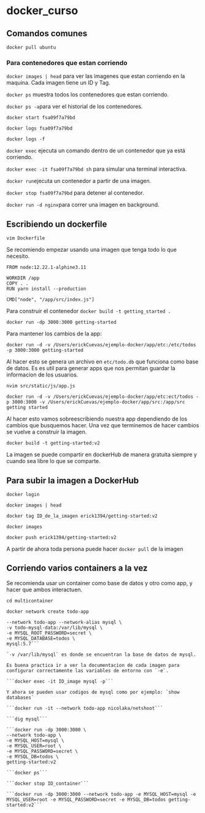 # docker_curso

## Comandos comunes

```docker pull ubuntu```

### Para contenedores que estan corriendo 

```docker images | head``` para ver las imagenes que estan corriendo en la maquina. Cada imagen tiene un ID y Tag.

```docker ps``` muestra todos los contenedores que estan corriendo.

```docker ps -a```para ver el historial de los contenedores.

```docker start fsa09f7a79bd```

```docker logs fsa09f7a79bd```

```docker logs -f```

```docker exec``` ejecuta un comando dentro de un contenedor que ya está corriendo. 

```docker exec -it fsa09f7a79bd sh``` para simular una terminal interactiva. 

```docker run```ejecuta un contenedor a partir de una imagen. 

```docker stop fsa09f7a79bd``` para detener al contenedor. 

```docker run -d nginx```para correr una imagen en background. 

## Escribiendo un dockerfile

```vim Dockerfile```

Se recomiendo empezar usando una imagen que tenga todo lo que necesito. 

```
FROM node:12.22.1-alphine3.11

WORKDIR /app
COPY . .
RUN yarn install --production

CMD["node", "/app/src/index.js"]

``` 

Para construir el contenedor ```docker build -t getting_started .```

```docker run -dp 3000:3000 getting-started```

Para mantener los cambios de la app:

```docker run -d -v /Users/erickCuevas/ejemplo-docker/app/etc:/etc/todos -p 3000:3000 getting-started```

Al hacer esto se genera un archivo en `etc/todo.db` que funciona como base de datos. Es es util para generar apps que nos permitan guardar la informacion de los usuarios. 

```nvim src/static/js/app.js```

```docker run -d -v /Users/erickCuevas/ejemplo-docker/app/etc:ect/todos -p 3000:3000 -v /Users/erickCuevas/ejemplo-docker/app/src:/app/src getting started```

Al hacer esto vamos sobreescribiendo nuestra app dependiendo de los cambios que busquemos hacer. Una vez que terminemos de hacer cambios se vuelve a construir la imagen.

```docker build -t getting-started:v2```

La imagen se puede compartir en dockerHub de manera gratuita siempre y cuando sea libre lo que se comparte. 

## Para subir la imagen a DockerHub

```docker login```

```docker images | head```

```docker tag ID_de_la_imagen erick1394/getting-started:v2```

```docker images```

```docker push erick1394/getting-started:v2```

A partir de ahora toda persona puede hacer ```docker pull``` de la imagen

## Corriendo varios containers a la vez

Se recomienda usar un container como base de datos y otro como app, y hacer que ambos interactuen. 

```cd multicontainer```

```docker network create todo-app```

```docker run -d \
--network todo-app --network-alias mysql \
-v todo-mysql-data:/var/lib/mysql \
-e MYSQL_ROOT_PASSWORD=secret \
-e MYSQL_DATABASE=todos \
mysql:5.7```

`-v /var/lib/mysql` es donde se encuentran la base de datos de mysql. 

Es buena practica ir a ver la documentacion de cada imagen para configurar correctamente las variables de entorno con `-e`.

```docker exec -it ID_image mysql -p```

Y ahora se pueden usar codigos de mysql como por ejemplo: `show databases` 

```docker run -it --network todo-app nicolaka/netshoot```

```dig mysql```

```docker run -dp 3000:3000 \
--network todo-app \
-e MYSQL_HOST=mysql \
-e MYSQL_USER=root \
-e MYSQL_PASSWORD=secret \
-e MYSQL_DB=todos \
getting-started:v2

```docker ps```

```docker stop ID_container```

```docker run -dp 3000:3000 --network todo-app -e MYSQL_HOST=mysql -e MYSQL_USER=root -e MYSQL_PASSWORD=secret -e MYSQL_DB=todos getting-started:v2```




